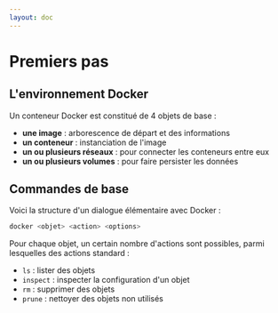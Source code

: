```yaml
---
layout: doc
---
```


# Premiers pas

## L'environnement Docker

Un conteneur Docker est constitué de 4 objets de base :

- **une image** : arborescence de départ et des informations
- **un conteneur** : instanciation de l'image
- **un ou plusieurs réseaux** : pour connecter les conteneurs entre eux
- **un ou plusieurs volumes** : pour faire persister les données

## Commandes de base

Voici la structure d'un dialogue élémentaire avec Docker :

```bash
docker <objet> <action> <options>
```

Pour chaque objet, un certain nombre d'actions sont possibles, parmi lesquelles des actions standard :

- `ls` : lister des objets
- `inspect` : inspecter la configuration d'un objet
- `rm` : supprimer des objets
- `prune` : nettoyer des objets non utilisés